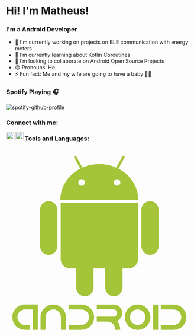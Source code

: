 # Hi! I'm Matheus!
<link rel="stylesheet" href="https://cdn.jsdelivr.net/gh/devicons/devicon@master/devicon.min.css">

### I'm a Android Developer

- 🔭 I'm currently working on projects on BLE communication with energy meters
- 🌱 I’m currently learning about Kotlin Coroutines
- 👯 I’m looking to collaborate on Android Open Source Projects 
- 😄 Pronouns: He...
- ⚡ Fun fact: Me and my wife are going to have a baby 👶🍼

### Spotify Playing 🎧

[![spotify-github-profile](https://spotify-github-profile.vercel.app/api/view?uid=12176532632&cover_image=true&theme=novatorem)](https://github.com/kittinan/spotify-github-profile)

### Connect with me:
[<img align="left" alt="codeSTACKr | LinkedIn" width="22px" src="https://cdn.jsdelivr.net/npm/simple-icons@v3/icons/linkedin.svg" />][linkedin]
[<img align="left" alt="codeSTACKr | Twitter" width="22px" src="https://cdn.jsdelivr.net/npm/simple-icons@v3/icons/twitter.svg" />][twitter]

### Tools and Languages:
<svg viewBox="0 0 128 128">
<path fill="#A4C439" d="M13.699 107.138h8.047v17.421h-3.492v-14.026l-3.116.012h-.749c-1.74 0-2.707.073-2.9.218-1.039.282-1.917.882-2.634 1.8-.772 1.104-1.159 2.203-1.159 3.299 0 1.353.523 2.598 1.57 3.733.701.668 1.305 1.071 1.813 1.208.507.258 1.381.387 2.621.387h2.429v3.37h-2.911c-2.159 0-3.983-.567-5.474-1.703-1.079-.854-1.8-1.627-2.162-2.319-.902-1.434-1.354-2.9-1.354-4.398v-.507c0-2.095.785-4.016 2.356-5.763.95-.927 1.728-1.511 2.331-1.752.436-.242 1.035-.472 1.801-.688.684-.196 1.679-.292 2.983-.292zM39.324 110.617c.346.467.596.865.749 1.195.226.396.438.927.641 1.595.241.806.362 1.901.362 3.286v7.865h-3.492v-8.239c0-2.771-1.252-4.623-3.757-5.558-.572-.161-1.075-.245-1.511-.254-.435.009-.934.093-1.498.254-2.505.935-3.757 2.787-3.757 5.558v8.239h-3.504v-7.865c0-1.385.121-2.48.362-3.286.201-.668.415-1.199.641-1.595.153-.338.406-.736.761-1.195 1.877-2.304 4.209-3.456 6.995-3.456 2.788 0 5.123 1.152 7.008 3.456zM49.122 107.149c2.345 0 3.689.053 4.036.157.95.113 2.021.512 3.213 1.196.652.402 1.346 1.019 2.078 1.848 1.305 1.619 1.957 3.46 1.957 5.521 0 1.208-.233 2.348-.7 3.419-.918 2.086-2.429 3.593-4.53 4.519-.975.5-2.473.749-4.494.749h-7.406l-.387-.072v-3.311h8.167c.87 0 1.542-.076 2.018-.229 1.265-.427 2.19-1.063 2.778-1.909.717-1.07 1.075-2.114 1.075-3.129 0-1.022-.31-2.029-.93-3.021-.387-.571-.813-1.006-1.28-1.305-.854-.7-2.074-1.051-3.661-1.051h-8.167v-3.383h6.233zM62.219 107.149h11.188c1.973 0 3.52.592 4.639 1.776.5.467.846.918 1.039 1.353.436.87.652 1.72.652 2.55v.495c0 1.272-.552 2.517-1.654 3.733-.709.676-1.354 1.111-1.934 1.305 1.466 1.563 2.199 3.628 2.199 6.197h-3.516v-.266c0-1.9-.77-3.411-2.308-4.53-.878-.62-2.026-.931-3.443-.931h-6.862v-3.358h11.405c1.248 0 2.094-.616 2.537-1.849.048-.249.08-.459.096-.628 0-.685-.285-1.305-.857-1.86-.491-.387-1.015-.58-1.57-.58 0-.032-.169-.049-.508-.049h-11.103v-3.358zM90.26 107.161h.12c2.675 0 4.958 1.096 6.851 3.286 1.225 1.644 1.836 3.432 1.836 5.364v.121c0 2.674-1.119 4.945-3.358 6.813-1.627 1.209-3.411 1.813-5.352 1.813h-.121c-2.658 0-4.934-1.087-6.826-3.262-.66-.926-1.123-1.776-1.39-2.549-.313-.967-.471-1.913-.471-2.84v-.12c0-2.626 1.083-4.873 3.25-6.742 1.466-1.047 2.803-1.635 4.011-1.764.37-.079.853-.12 1.45-.12zm-5.232 8.675c0 1.515.592 2.844 1.776 3.987 1.055.901 2.162 1.353 3.322 1.353h.338c.935 0 1.885-.318 2.852-.954.998-.733 1.675-1.667 2.029-2.803.112-.298.193-.81.241-1.534 0-1.482-.575-2.791-1.728-3.927-1.079-.959-2.263-1.438-3.552-1.438-1.506 0-2.843.628-4.011 1.885-.491.645-.802 1.191-.931 1.643-.223.628-.336 1.224-.336 1.788zM100.879 107.161h3.491v17.397h-3.491v-17.397zM112.489 107.149c2.344 0 3.688.053 4.035.157.95.113 2.021.512 3.213 1.196.652.402 1.346 1.019 2.078 1.848 1.305 1.619 1.957 3.46 1.957 5.521 0 1.208-.233 2.348-.7 3.419-.918 2.086-2.429 3.593-4.53 4.519-.975.5-2.473.749-4.494.749h-7.406l-.387-.072v-3.311h8.167c.87 0 1.542-.076 2.018-.229 1.265-.427 2.19-1.063 2.778-1.909.717-1.07 1.075-2.114 1.075-3.129 0-1.022-.31-2.029-.93-3.021-.387-.571-.813-1.006-1.28-1.305-.854-.7-2.074-1.051-3.661-1.051h-8.167v-3.383h6.234zM29.184 36.363c-3.281-.002-5.941 2.664-5.942 5.943l.004 24.889c.001 3.291 2.662 5.947 5.945 5.947s5.944-2.656 5.941-5.945v-24.892c-.002-3.28-2.665-5.944-5.948-5.942m47.931-22.351l4.148-7.574c.221-.396.075-.9-.325-1.125-.405-.213-.905-.068-1.119.33l-4.19 7.654c-3.526-1.568-7.471-2.447-11.646-2.443-4.163-.004-8.107.873-11.619 2.434l-4.194-7.635c-.218-.402-.72-.549-1.116-.33-.403.219-.551.723-.327 1.117l4.149 7.57c-8.154 4.205-13.663 12.215-13.658 21.408l53.539-.006c0-9.193-5.499-17.183-13.642-21.4m-25.309 11.707c-1.231-.002-2.237-1.004-2.237-2.242 0-1.234 1.003-2.248 2.24-2.248 1.24 0 2.245 1.014 2.246 2.248 0 1.236-1.006 2.242-2.249 2.242m24.379-.004c-1.238.002-2.245-1.002-2.245-2.244.005-1.23 1.006-2.244 2.245-2.25 1.231.004 2.241 1.02 2.24 2.252.003 1.238-1.004 2.242-2.24 2.242m-38.75 11.771l.009 38.572c-.002 3.508 2.836 6.34 6.342 6.34l4.318.002.006 13.17c-.002 3.279 2.664 5.945 5.939 5.945 3.283 0 5.944-2.668 5.945-5.949l-.004-13.166 8.024-.002.003 13.168c0 3.277 2.667 5.947 5.942 5.941 3.284.002 5.946-2.666 5.945-5.945l-.004-13.166 4.334-.004c3.498.002 6.343-2.834 6.345-6.344l-.007-38.572-53.137.01zm67.317 4.813c0-3.283-2.66-5.945-5.943-5.943-3.282-.002-5.941 2.662-5.941 5.945l.005 24.891c-.001 3.285 2.658 5.941 5.942 5.941 3.282 0 5.941-2.656 5.941-5.945l-.004-24.889z"></path>
</svg>

[twitter]: https://twitter.com/matheussouzatw
[linkedin]: https://www.linkedin.com/in/matheus-souza-73700a190/
